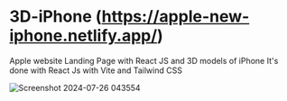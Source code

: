 # 3D-iPhone (https://apple-new-iphone.netlify.app/)
Apple website Landing Page with React JS and 3D models of iPhone
It's done with React Js with Vite and Tailwind CSS


![Screenshot 2024-07-26 043554](https://github.com/user-attachments/assets/63d37f55-c061-4a99-a473-103bf23c2cdd)
